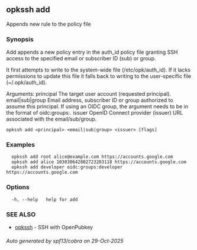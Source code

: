 ## opkssh add

Appends new rule to the policy file

### Synopsis

Add appends a new policy entry in the auth_id policy file granting SSH access to the specified email or subscriber ID (sub) or group.

It first attempts to write to the system-wide file (/etc/opk/auth_id). If it lacks permissions to update this file it falls back to writing to the user-specific file (~/.opk/auth_id).

Arguments:
  principal            The target user account (requested principal).
  email|sub|group      Email address, subscriber ID or group authorized to assume this principal. If using an OIDC group, the argument needs to be in the format of oidc:groups:<groupId>.
  issuer               OpenID Connect provider (issuer) URL associated with the email/sub/group.


```
opkssh add <principal> <email|sub|group> <issuer> [flags]
```

### Examples

```
  opkssh add root alice@example.com https://accounts.google.com
  opkssh add alice 103030642802723203118 https://accounts.google.com
  opkssh add developer oidc:groups:developer https://accounts.google.com
```

### Options

```
  -h, --help   help for add
```

### SEE ALSO

* [opkssh](opkssh.md)	 - SSH with OpenPubkey

###### Auto generated by spf13/cobra on 29-Oct-2025
